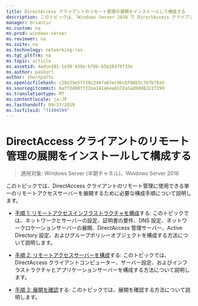 ```yaml
---
title: DirectAccess クライアントのリモート管理の展開をインストールして構成する
description: このトピックは、「Windows Server 2016 で DirectAccess クライアントをリモート管理する」ガイドの一部です。
manager: brianlic
ms.custom: na
ms.prod: windows-server
ms.reviewer: na
ms.suite: na
ms.technology: networking-ras
ms.tgt_pltfrm: na
ms.topic: article
ms.assetid: 4adce101-1e30-439e-b78b-65b26479f33e
ms.author: pashort
author: shortpatti
ms.openlocfilehash: c28e29e57728c2d4fa6fec9bc6f86b5c7b7b70a5
ms.sourcegitcommit: 6aff3d88ff22ea141a6ea6572a5ad8dd6321f199
ms.translationtype: MT
ms.contentlocale: ja-JP
ms.lasthandoff: 09/27/2019
ms.locfileid: "71404599"
---
```

# <a name="install-and-configure-deployment-for-remote-management-of-directaccess-clients"></a>DirectAccess クライアントのリモート管理の展開をインストールして構成する

>適用対象: Windows Server (半期チャネル)、Windows Server 2016

このトピックでは、DirectAccess クライアントのリモート管理に使用できる単一のリモートアクセスサーバーを展開するために必要な構成手順について説明します。  
  
-   [手順 1: リモートアクセスインフラストラクチャを構成](Step-1-Configure-the-Remote-Access-Infrastructure.md)する: このトピックでは、ネットワークとサーバーの設定、証明書の要件、DNS 設定、ネットワークロケーションサーバーの展開、DirectAccess 管理サーバー、Active Directory 設定、およびグループポリシーオブジェクトを構成する方法について説明します。  
  
-   [手順 2: リモートアクセスサーバーを構成](Step-2-Configure-the-Remote-Access-Server.md)する: このトピックでは、DirectAccess クライアントコンピューター、サーバー設定、およびインフラストラクチャとアプリケーションサーバーを構成する方法について説明します。  
  
-   [手順 3: 展開を確認](Step-3-Verify-the-Deployment_2.md)する: このトピックでは、展開を確認する方法について説明します。  
  



